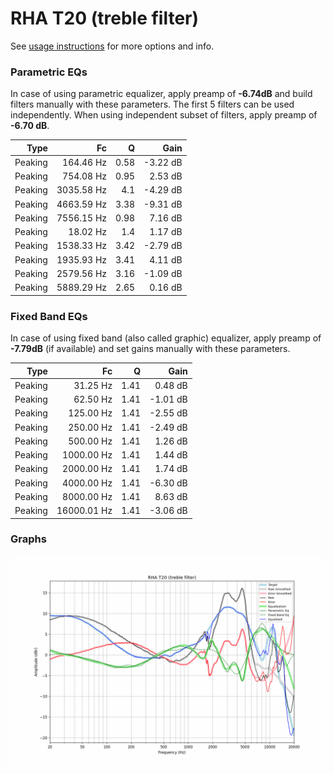 # RHA T20 (treble filter)
See [usage instructions](https://github.com/jaakkopasanen/AutoEq#usage) for more options and info.

### Parametric EQs
In case of using parametric equalizer, apply preamp of **-6.74dB** and build filters manually
with these parameters. The first 5 filters can be used independently.
When using independent subset of filters, apply preamp of **-6.70 dB**.

| Type    | Fc         |    Q | Gain     |
|--------:|-----------:|-----:|---------:|
| Peaking | 164.46 Hz  | 0.58 | -3.22 dB |
| Peaking | 754.08 Hz  | 0.95 | 2.53 dB  |
| Peaking | 3035.58 Hz | 4.1  | -4.29 dB |
| Peaking | 4663.59 Hz | 3.38 | -9.31 dB |
| Peaking | 7556.15 Hz | 0.98 | 7.16 dB  |
| Peaking | 18.02 Hz   | 1.4  | 1.17 dB  |
| Peaking | 1538.33 Hz | 3.42 | -2.79 dB |
| Peaking | 1935.93 Hz | 3.41 | 4.11 dB  |
| Peaking | 2579.56 Hz | 3.16 | -1.09 dB |
| Peaking | 5889.29 Hz | 2.65 | 0.16 dB  |

### Fixed Band EQs
In case of using fixed band (also called graphic) equalizer, apply preamp of **-7.79dB**
(if available) and set gains manually with these parameters.

| Type    | Fc          |    Q | Gain     |
|--------:|------------:|-----:|---------:|
| Peaking | 31.25 Hz    | 1.41 | 0.48 dB  |
| Peaking | 62.50 Hz    | 1.41 | -1.01 dB |
| Peaking | 125.00 Hz   | 1.41 | -2.55 dB |
| Peaking | 250.00 Hz   | 1.41 | -2.49 dB |
| Peaking | 500.00 Hz   | 1.41 | 1.26 dB  |
| Peaking | 1000.00 Hz  | 1.41 | 1.44 dB  |
| Peaking | 2000.00 Hz  | 1.41 | 1.74 dB  |
| Peaking | 4000.00 Hz  | 1.41 | -6.30 dB |
| Peaking | 8000.00 Hz  | 1.41 | 8.63 dB  |
| Peaking | 16000.01 Hz | 1.41 | -3.06 dB |

### Graphs
![](./RHA%20T20%20(treble%20filter).png)